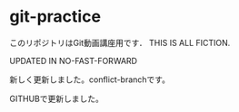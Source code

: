 # git-practice
このリポジトリはGit動画講座用です．
THIS IS ALL FICTION.

UPDATED IN NO-FAST-FORWARD

新しく更新しました。conflict-branchです。

GITHUBで更新しました。
